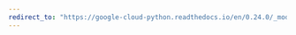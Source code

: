 ```yaml
---
redirect_to: "https://google-cloud-python.readthedocs.io/en/0.24.0/_modules/google/cloud/datastore/key.html"
---
```

